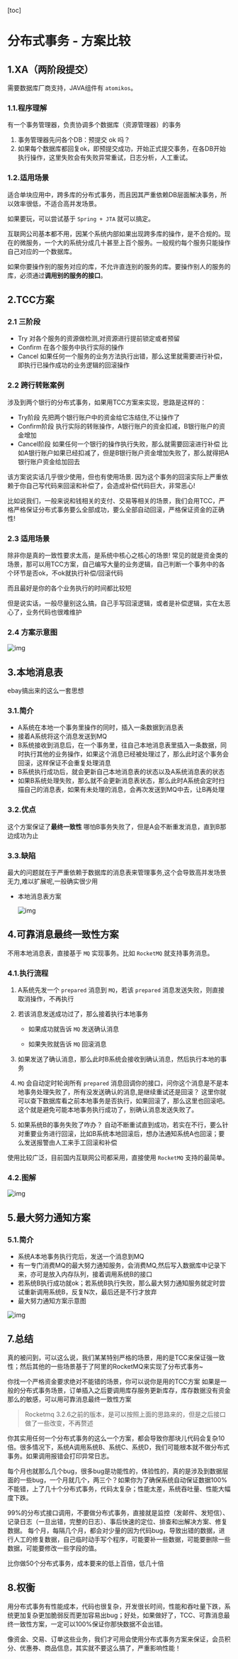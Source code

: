 [toc]



# 分布式事务 - 方案比较

## 1.XA（两阶段提交）

需要数据库厂商支持，JAVA组件有 `atomikos`。

### 1.1.程序理解

有一个事务管理器，负责协调多个数据库（资源管理器）的事务

1. 事务管理器先问各个DB：预提交 ok 吗？
2. 如果每个数据库都回复ok，即预提交成功，开始正式提交事务，在各DB开始执行操作，这里失败会有失败异常重试，日志分析，人工重试。

### 1.2.适用场景

适合单块应用中，跨多库的分布式事务，而且因其严重依赖DB层面解决事务，所以效率很低，不适合高并发场景。

如果要玩，可以尝试基于 `Spring + JTA` 就可以搞定。

互联网公司基本都不用，因某个系统内部如果出现跨多库的操作，是不合规的。现在的微服务，一个大的系统分成几十甚至上百个服务。一般规约每个服务只能操作自己对应的一个数据库。

如果你要操作别的服务对应的库，不允许直连别的服务的库。要操作别人的服务的库，必须通过**调用别的服务的接口**。

## 2.TCC方案

### 2.1 三阶段

- Try 对各个服务的资源做检测,对资源进行提前锁定或者预留
- Confirm 在各个服务中执行实际的操作
- Cancel 如果任何一个服务的业务方法执行出错，那么这里就需要进行补偿，即执行已操作成功的业务逻辑的回滚操作

### 2.2 跨行转账案例

涉及到两个银行的分布式事务，如果用TCC方案来实现，思路是这样的：

- Try阶段 先把两个银行账户中的资金给它冻结住,不让操作了
- Confirm阶段 执行实际的转账操作，A银行账户的资金扣减，B银行账户的资金增加
- Cancel阶段 如果任何一个银行的操作执行失败，那么就需要回滚进行补偿 比如A银行账户如果已经扣减了，但是B银行账户资金增加失败了，那么就得把A银行账户资金给加回去

该方案说实话几乎很少使用，但也有使用场景. 因为这个事务的回滚实际上严重依赖于你自己写代码来回滚和补偿了，会造成补偿代码巨大，非常恶心!

比如说我们，一般来说和钱相关的支付、交易等相关的场景，我们会用TCC，严格严格保证分布式事务要么全部成功，要么全部自动回滚，严格保证资金的正确性!

### 2.3 适用场景

除非你是真的一致性要求太高，是系统中核心之核心的场景! 常见的就是资金类的场景，那可以用TCC方案，自己编写大量的业务逻辑，自己判断一个事务中的各个环节是否ok，不ok就执行补偿/回滚代码

而且最好是你的各个业务执行的时间都比较短

但是说实话，一般尽量别这么搞，自己手写回滚逻辑，或者是补偿逻辑，实在太恶心了，业务代码也很难维护

### 2.4 方案示意图

![img](https://homan-blog.oss-cn-beijing.aliyuncs.com/study-demo/project-design/20210418233359.jpeg)

## 3.本地消息表

ebay搞出来的这么一套思想

### 3.1.简介

- A系统在本地一个事务里操作的同时，插入一条数据到消息表
- 接着A系统将这个消息发送到MQ
- B系统接收到消息后，在一个事务里，往自己本地消息表里插入一条数据，同时执行其他的业务操作，如果这个消息已经被处理过了，那么此时这个事务会回滚，这样保证不会重复处理消息
- B系统执行成功后，就会更新自己本地消息表的状态以及A系统消息表的状态
- 如果B系统处理失败，那么就不会更新消息表状态，那么此时A系统会定时扫描自己的消息表，如果有未处理的消息，会再次发送到MQ中去，让B再处理

### 3.2.优点

这个方案保证了**最终一致性** 哪怕B事务失败了，但是A会不断重发消息，直到B那边成功为止

### 3.3.缺陷

最大的问题就在于严重依赖于数据库的消息表来管理事务,这个会导致高并发场景无力,难以扩展呢,一般确实很少用

- 本地消息表方案

  ![img](https://homan-blog.oss-cn-beijing.aliyuncs.com/study-demo/project-design/20210418233518.jpeg)

## 4.可靠消息最终一致性方案

不用本地消息表，直接基于 `MQ` 实现事务。比如 `RocketMQ` 就支持事务消息。

### 4.1.执行流程

1. A系统先发一个 `prepared` 消息到 `MQ`，若该 `prepared` 消息发送失败，则直接取消操作，不再执行

2. 若该消息发送成功过了，那么接着执行本地事务

   - 如果成功就告诉 `MQ` 发送确认消息

   - 如果失败就告诉 `MQ` 回滚消息

3. 如果发送了确认消息，那么此时B系统会接收到确认消息，然后执行本地的事务

4. `MQ` 会自动定时轮询所有 `prepared` 消息回调你的接口，问你这个消息是不是本地事务处理失败了，所有没发送确认的消息,是继续重试还是回滚？ 这里你就可以查下数据库看之前本地事务是否执行，如果回滚了，那么这里也回滚吧。这个就是避免可能本地事务执行成功了，别确认消息发送失败了。

5. 如果系统B的事务失败了咋办？ 自动不断重试直到成功，若实在不行，要么针对重要业务进行回滚，比如B系统本地回滚后，想办法通知系统A也回滚；要么发送报警由人工来手工回滚和补偿

使用比较广泛，目前国内互联网公司都采用，直接使用 `RocketMQ` 支持的最简单。

### 4.2.图解

![img](https://homan-blog.oss-cn-beijing.aliyuncs.com/study-demo/project-design/20210418233708.jpeg)

## 5.最大努力通知方案

### 5.1.简介

- 系统A本地事务执行完后，发送一个消息到MQ
- 有一专门消费MQ的最大努力通知服务，会消费MQ,然后写入数据库中记录下来，亦可是放入内存队列，接着调用系统B的接口
- 若系统B执行成功就ok；若系统B执行失败，那么最大努力通知服务就定时尝试重新调用系统B，反复N次，最后还是不行才放弃
- 最大努力通知方案示意图

![img](https://homan-blog.oss-cn-beijing.aliyuncs.com/study-demo/project-design/20210418233802.jpeg)

## 7.总结

真的被问到，可以这么说，我们某某特别严格的场景，用的是TCC来保证强一致性；然后其他的一些场景基于了阿里的RocketMQ来实现了分布式事务~

你找一个严格资金要求绝对不能错的场景，你可以说你是用的TCC方案 如果是一般的分布式事务场景，订单插入之后要调用库存服务更新库存，库存数据没有资金那么的敏感，可以用可靠消息最终一致性方案

> Rocketmq 3.2.6之前的版本，是可以按照上面的思路来的，但是之后接口做了一些改变，不再赘述

你其实用任何一个分布式事务的这么一个方案，都会导致你那块儿代码会复杂10倍。很多情况下，系统A调用系统B、系统C、系统D，我们可能根本就不做分布式事务。如果调用报错会打印异常日志。

每个月也就那么几个bug，很多bug是功能性的，体验性的，真的是涉及到数据层面的一些bug，一个月就几个，两三个？如果你为了确保系统自动保证数据100%不能错，上了几十个分布式事务，代码太复杂；性能太差，系统吞吐量、性能大幅度下跌。

99%的分布式接口调用，不要做分布式事务，直接就是监控（发邮件、发短信）、记录日志（一旦出错，完整的日志）、事后快速的定位、排查和出解决方案、修复数据。 每个月，每隔几个月，都会对少量的因为代码bug，导致出错的数据，进行人工的修复数据，自己临时动手写个程序，可能要补一些数据，可能要删除一些数据，可能要修改一些字段的值。

比你做50个分布式事务，成本要来的低上百倍，低几十倍

## 8.权衡

用分布式事务有性能成本，代码也很复杂，开发很长时间，性能和吞吐量下跌，系统更加复杂更加脆弱反而更加容易出bug；好处，如果做好了，TCC、可靠消息最终一致性方案，一定可以100%保证你那快数据不会出错。

像资金、交易、订单这些业务，我们才可用会使用分布式事务方案来保证，会员积分、优惠券、商品信息，其实就不要这么搞了，严重影响性能！